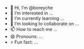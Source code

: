 - 👋 Hi, I’m @boreyche
- 👀 I’m interested in ...
- 🌱 I’m currently learning ...
- 💞️ I’m looking to collaborate on ...
- 📫 How to reach me ...
- 😄 Pronouns: ...
- ⚡ Fun fact: ...

<!---
boreyche/boreyche is a ✨ special ✨ repository because its `README.md` (this file) appears on your GitHub profile.
You can click the Preview link to take a look at your changes.
--->
